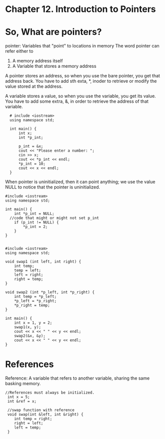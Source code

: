 Chapter 12. Introduction to Pointers
====================================
# So, What are pointers?
pointer: Variables that "point" to locations in memory
The word pointer can refer either to
1) A memory address itself
2) A Variable that stores a memory address

A pointer stores an address, so when you use the bare pointer, you get that address back. You have to add sth exta, *, inoder
to retrieve or modify the value stored at the address.

A variable stores a value, so when you use the variable, you get its value. You have to add some extra, &, in order to retrieve
the address of that variable.

      # include <iostream>
      using namespace std;
  
      int main() {
          int x;
          int *p_int;
    
          p_int = &x;
          cout << "Please enter a number: ";
          cin >> x;
          cout << *p_int << endl;
          *p_int = 10;
          cout << x << endl;
      }
      
When pointer is uninitialized, then it can point anything; we use the value NULL to notice that the pointer is uninitialized.

    #include <iostream>
    using namespace std;
    
    int main() {
        int *p_int = NULL;
      //code that might or might not set p_int
        if (p_int != NULL) {
            *p_int = 2;
        }
    }


    #include <iostream>
    using namespace std;

    void swap1 (int left, int right) {
        int temp;
        temp = left;
        left = right;
        right = temp;
    }

    void swap2 (int *p_left, int *p_right) {
        int temp = *p_left;
        *p_left = *p_right;
        *p_right = temp;
    }

    int main() {
        int x = 1, y = 2;
        swap1(x, y);
        cout << x << " " << y << endl;
        swap2(&x, &y);
        cout << x << " " << y << endl;
    }

# References

Reference: A variable that refers to another variable, sharing the same basking memory.

    //References must always be initialized.
     int x = 5;
     int &ref = x;
     
     //swap function with reference
     void swap(int &left, int &right) {
        int temp = right;
        right = left;
        left = temp;
     }
     





